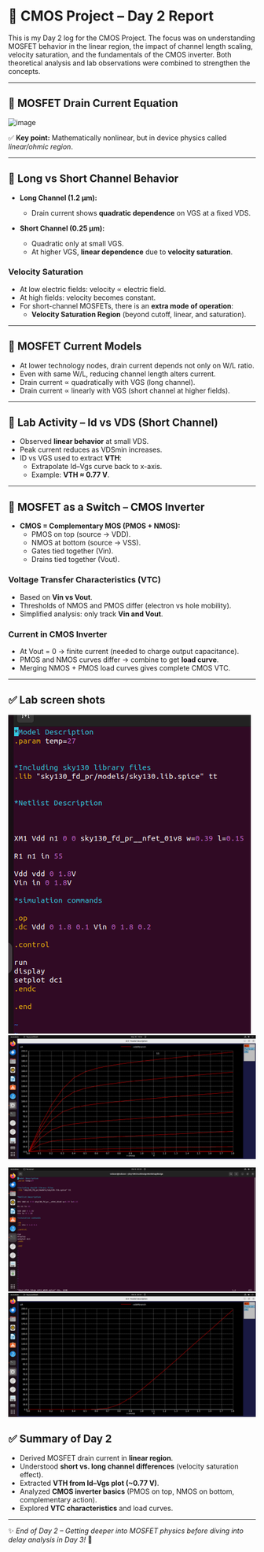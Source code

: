 # 📘 CMOS Project – Day 2 Report

This is my Day 2 log for the CMOS Project. The focus was on understanding MOSFET behavior in the linear region, the impact of channel length scaling, velocity saturation, and the fundamentals of the CMOS inverter. Both theoretical analysis and lab observations were combined to strengthen the concepts. 
  

---

## 🔹 MOSFET Drain Current Equation

<img width="1058" height="632" alt="image" src="https://github.com/user-attachments/assets/902ef316-553b-42d7-9206-174c1b9b1795" />


✅ **Key point:** Mathematically nonlinear, but in device physics called *linear/ohmic region*.

---

## 🔹 Long vs Short Channel Behavior


- **Long Channel (1.2 μm):**  
  - Drain current shows **quadratic dependence** on VGS at a fixed VDS.  

- **Short Channel (0.25 μm):**  
  - Quadratic only at small VGS.  
  - At higher VGS, **linear dependence** due to **velocity saturation**.  

### Velocity Saturation
- At low electric fields: velocity ∝ electric field.  
- At high fields: velocity becomes constant.  
- For short-channel MOSFETs, there is an **extra mode of operation**:  
  - **Velocity Saturation Region** (beyond cutoff, linear, and saturation).  

---

## 🔹 MOSFET Current Models

- At lower technology nodes, drain current depends not only on W/L ratio.  
- Even with same W/L, reducing channel length alters current.  
- Drain current ∝ quadratically with VGS (long channel).  
- Drain current ∝ linearly with VGS (short channel at higher fields).  

---

## 🔹 Lab Activity – Id vs VDS (Short Channel)

- Observed **linear behavior** at small VDS.  
- Peak current reduces as VDSmin increases.  
- ID vs VGS used to extract **VTH**:  
  - Extrapolate Id–Vgs curve back to x-axis.  
  - Example: **VTH ≈ 0.77 V**.  

---

## 🔹 MOSFET as a Switch – CMOS Inverter

- **CMOS = Complementary MOS (PMOS + NMOS):**  
  - PMOS on top (source → VDD).  
  - NMOS at bottom (source → VSS).  
  - Gates tied together (Vin).  
  - Drains tied together (Vout).  

### Voltage Transfer Characteristics (VTC)
- Based on **Vin vs Vout**.  
- Thresholds of NMOS and PMOS differ (electron vs hole mobility).  
- Simplified analysis: only track **Vin and Vout**.  

### Current in CMOS Inverter
- At Vout = 0 → finite current (needed to charge output capacitance).  
- PMOS and NMOS curves differ → combine to get **load curve**.  
- Merging NMOS + PMOS load curves gives complete CMOS VTC.  

---
## ✅ Lab screen shots
![Id vs Vds](images/spice_ids_vds.png)
![Short channel device Id vs Vds](images/shortchannel_idsvsvds.png)

![spice commad for idvsvgs](images/spice_vth.png)
![id vs vgs graph and obtaining vth](images/vth.png)


## ✅ Summary of Day 2
- Derived MOSFET drain current in **linear region**.  
- Understood **short vs. long channel differences** (velocity saturation effect).  
- Extracted **VTH from Id–Vgs plot (~0.77 V)**.  
- Analyzed **CMOS inverter basics** (PMOS on top, NMOS on bottom, complementary action).  
- Explored **VTC characteristics** and load curves.  

---

✨ *End of Day 2 – Getting deeper into MOSFET physics before diving into delay analysis in Day 3!* 🚀

